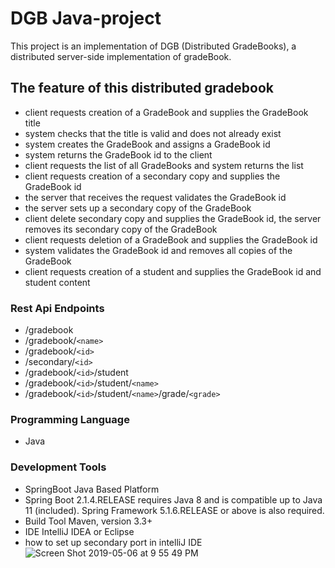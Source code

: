 # DGB Java-project 
This project is an implementation of DGB (Distributed GradeBooks), a distributed server-side implementation of gradeBook.
## The feature of this distributed gradebook
* client requests creation of a GradeBook and supplies the GradeBook title
* system checks that the title is valid and does not already exist
* system creates the GradeBook and assigns a GradeBook id
* system returns the GradeBook id to the client
* client requests the list of all GradeBooks and system returns the list
* client requests creation of a secondary copy and supplies the GradeBook id
* the server that receives the request validates the GradeBook id
* the server sets up a secondary copy of the GradeBook
* client delete secondary copy and supplies the GradeBook id, the server removes its secondary copy of the GradeBook
* client requests deletion of a GradeBook and supplies the GradeBook id
* system validates the GradeBook id and removes all copies of the GradeBook
* client requests creation of a student and supplies the GradeBook id and student content
### Rest Api Endpoints
* /gradebook
* /gradebook/`<name>`
* /gradebook/`<id>`
* /secondary/`<id>`
* /gradebook/`<id>`/student
* /gradebook/`<id>`/student/`<name>`
* /gradebook/`<id>`/student/`<name>`/grade/`<grade>`
  
### Programming Language
* Java
### Development Tools
* SpringBoot Java Based Platform
* Spring Boot 2.1.4.RELEASE requires Java 8 and is compatible up to Java 11 (included). Spring Framework 5.1.6.RELEASE or        above is also required.
* Build Tool Maven, version 3.3+
* IDE IntelliJ IDEA or Eclipse 
* how to set up secondary port in intelliJ IDE
![Screen Shot 2019-05-06 at 9 55 49 PM](https://user-images.githubusercontent.com/44858342/57266663-f31a7900-704a-11e9-809f-2324cbaa0691.png)
